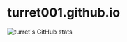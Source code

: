 # turret001.github.io

![turret's GitHub stats](https://github-readme-stats.vercel.app/api?username=turret001&show_icons=true&theme=radical)
